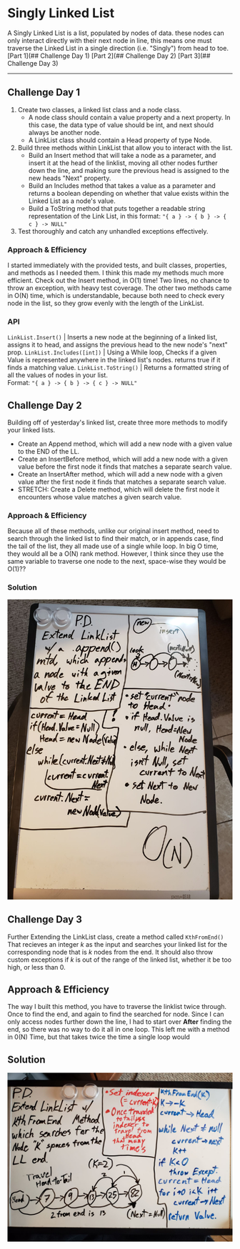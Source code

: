 # Singly Linked List
A Singly Linked List is a list, populated by nodes of data. these nodes can only interact directly with their next node in line,
this means one must traverse the Linked List in a single direction (i.e. "Singly") from head to toe.
[Part 1](## Challenge Day 1)  [Part 2](## Challenge Day 2)  [Part 3](## Challenge Day 3)

--- 

## Challenge Day 1
1. Create two classes, a linked list class and a node class.
    - A node class should contain a value property and a next property. In this case, the data type of value should be int, and next should always be another node.
    - A LinkList class should contain a Head property of type Node.
2. Build three methods within LinkList that allow you to interact with the list.
    - Build an Insert method that will take a node as a parameter, and insert it at the head of the linklist, moving all other nodes further down the line, and making sure the previous head is assigned to the new heads "Next" property.
    - Build an Includes method that takes a value as a parameter and returns a boolean depending on whether that value exists within the Linked List as a node's value.
    - Build a ToString method that puts together a readable string representation of the Link List, in this format:
    ` "{ a } -> { b } -> { c } -> NULL" `
3. Test thoroughly and catch any unhandled exceptions effectively.

### Approach & Efficiency
I started immediately with the provided tests, and built classes, properties, and methods as I needed them. I think this made my methods much more efficient. Check out the Insert method, in O(1) time! Two lines, no chance to throw an exception, with heavy test coverage. The other two methods came in O(N) time, which is understandable, because both need to check every node in the list, so they grow evenly with the length of the LinkList.

### API
`LinkList.Insert()` | Inserts a new node at the beginning of a linked list, assigns it to head, and assigns the previous head to the new node's "next" prop.
`LinkList.Includes([int])` | Using a While loop, Checks if a given Value is represented anywhere in the linked list's nodes. returns true if it finds a matching value.
`LinkList.ToString()` | Returns a formatted string of all the values of nodes in your list.  
    Format: `"{ a } -> { b } -> { c } -> NULL"`

## Challenge Day 2
Building off of yesterday's linked list, create three more methods to modify your linked lists.
- Create an Append method, which will add a new node with a given value to the END of the LL.
- Create an InsertBefore method, which will add a new node with a given value before the first node it finds that matches a separate search value.
- Create an InsertAfter method, which will add a new node with a given value after the first node it finds that matches a separate search value.
- STRETCH: Create a Delete method, which will delete the first node it encounters whose value matches a given search value.

### Approach & Efficiency
Because all of these methods, unlike our original insert method, need to search through the linked list to find their match, or in appends case, find the tail of the list, they all made use of a single while loop. In big O time, they would all be a O(N) rank method. However, I think since they use the same variable to traverse one node to the next, space-wise they would be O(1)??
### Solution
![image](../../../assets/LinkedList2.jpg)

## Challenge Day 3
Further Extending the LinkList class, create a method called `KthFromEnd()` That recieves an integer *k* as the input and searches your linked list for the corresponding node that is *k* nodes from the end. It should also throw custom exceptions if *k* is out of the range of the linked list, whether it be too high, or less than 0.

## Approach & Efficiency
The way I built this method, you have to traverse the linklist twice through. Once to find the end, and again to find the searched for node. Since I can only access nodes further down the line, I had to start over __After__ finding the end, so there was no way to do it all in one loop. This left me with a method in 0(N) Time, but that takes twice the time a single loop would

## Solution
![image](../../../assets/LinkedList3.jpg)

